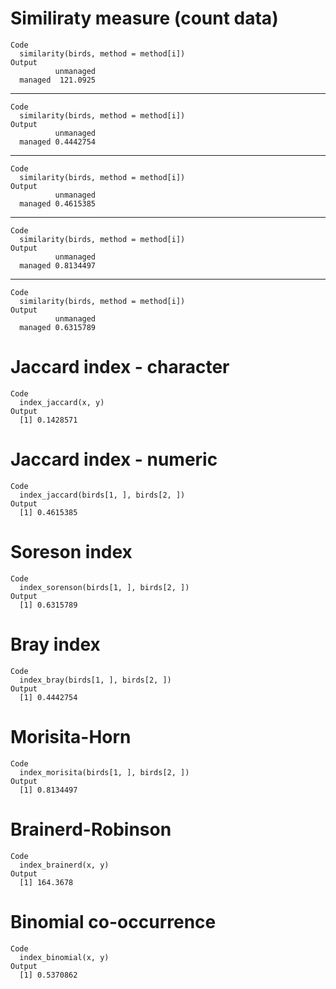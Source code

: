 # Similiraty measure (count data)

    Code
      similarity(birds, method = method[i])
    Output
              unmanaged
      managed  121.0925

---

    Code
      similarity(birds, method = method[i])
    Output
              unmanaged
      managed 0.4442754

---

    Code
      similarity(birds, method = method[i])
    Output
              unmanaged
      managed 0.4615385

---

    Code
      similarity(birds, method = method[i])
    Output
              unmanaged
      managed 0.8134497

---

    Code
      similarity(birds, method = method[i])
    Output
              unmanaged
      managed 0.6315789

# Jaccard index - character

    Code
      index_jaccard(x, y)
    Output
      [1] 0.1428571

# Jaccard index - numeric

    Code
      index_jaccard(birds[1, ], birds[2, ])
    Output
      [1] 0.4615385

# Soreson index

    Code
      index_sorenson(birds[1, ], birds[2, ])
    Output
      [1] 0.6315789

# Bray index

    Code
      index_bray(birds[1, ], birds[2, ])
    Output
      [1] 0.4442754

# Morisita-Horn

    Code
      index_morisita(birds[1, ], birds[2, ])
    Output
      [1] 0.8134497

# Brainerd-Robinson

    Code
      index_brainerd(x, y)
    Output
      [1] 164.3678

# Binomial co-occurrence

    Code
      index_binomial(x, y)
    Output
      [1] 0.5370862

